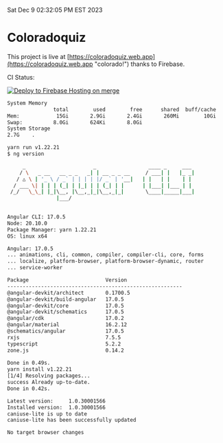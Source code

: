Sat Dec  9 02:32:05 PM EST 2023

# Coloradoquiz


This project is live at [https://coloradoquiz.web.app](https://coloradoquiz.web.app "colorado!") thanks to Firebase.

CI Status: 

[![Deploy to Firebase Hosting on merge](https://github.com/teamkushal/coloradoquiz/actions/workflows/firebase-hosting-merge.yml/badge.svg)](https://github.com/teamkushal/coloradoquiz/actions/workflows/firebase-hosting-merge.yml)

```bash
System Memory
               total        used        free      shared  buff/cache   available
Mem:            15Gi       2.9Gi       2.4Gi       260Mi        10Gi        12Gi
Swap:          8.0Gi       624Ki       8.0Gi
System Storage
2.7G	.
```
```bash
yarn run v1.22.21
$ ng version

     _                      _                 ____ _     ___
    / \   _ __   __ _ _   _| | __ _ _ __     / ___| |   |_ _|
   / △ \ | '_ \ / _` | | | | |/ _` | '__|   | |   | |    | |
  / ___ \| | | | (_| | |_| | | (_| | |      | |___| |___ | |
 /_/   \_\_| |_|\__, |\__,_|_|\__,_|_|       \____|_____|___|
                |___/
    

Angular CLI: 17.0.5
Node: 20.10.0
Package Manager: yarn 1.22.21
OS: linux x64

Angular: 17.0.5
... animations, cli, common, compiler, compiler-cli, core, forms
... localize, platform-browser, platform-browser-dynamic, router
... service-worker

Package                         Version
---------------------------------------------------------
@angular-devkit/architect       0.1700.5
@angular-devkit/build-angular   17.0.5
@angular-devkit/core            17.0.5
@angular-devkit/schematics      17.0.5
@angular/cdk                    17.0.2
@angular/material               16.2.12
@schematics/angular             17.0.5
rxjs                            7.5.5
typescript                      5.2.2
zone.js                         0.14.2
    
Done in 0.49s.
yarn install v1.22.21
[1/4] Resolving packages...
success Already up-to-date.
Done in 0.42s.
```
```bash
Latest version:     1.0.30001566
Installed version:  1.0.30001566
caniuse-lite is up to date
caniuse-lite has been successfully updated

No target browser changes
```
```bash
